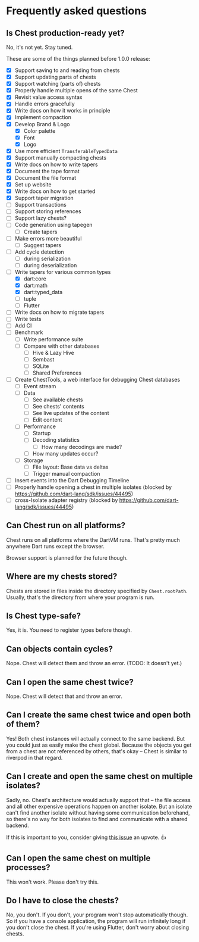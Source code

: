 # Frequently asked questions

## Is Chest production-ready yet?

No, it's not yet.
Stay tuned.

These are some of the things planned before 1.0.0 release:

- [x] Support saving to and reading from chests
- [x] Support updating parts of chests
- [x] Support watching (parts of) chests
- [x] Properly handle multiple opens of the same Chest
- [x] Revisit value access syntax
- [x] Handle errors gracefully
- [x] Write docs on how it works in principle
- [x] Implement compaction
- [x] Develop Brand & Logo
  - [x] Color palette
  - [x] Font
  - [x] Logo
- [x] Use more efficient `TransferableTypedData`
- [x] Support manually compacting chests
- [x] Write docs on how to write tapers
- [x] Document the tape format
- [x] Document the file format
- [x] Set up website
- [x] Write docs on how to get started
- [x] Support taper migration
- [ ] Support transactions
- [ ] Support storing references
- [ ] Support lazy chests?
- [ ] Code generation using tapegen
  - [ ] Create tapers
- [ ] Make errors more beautiful
  - [ ] Suggest tapers
- [ ] Add cycle detection
  - [ ] during serialization
  - [ ] during deserialization
- [ ] Write tapers for various common types
  - [x] dart:core
  - [x] dart:math
  - [x] dart:typed_data
  - [ ] tuple
  - [ ] Flutter
- [ ] Write docs on how to migrate tapers
- [ ] Write tests
- [ ] Add CI
- [ ] Benchmark
  - [ ] Write performance suite
  - [ ] Compare with other databases
    - [ ] Hive & Lazy Hive
    - [ ] Sembast
    - [ ] SQLite
    - [ ] Shared Preferences
- [ ] Create ChestTools, a web interface for debugging Chest databases
  - [ ] Event stream
  - [ ] Data
    - [ ] See available chests
    - [ ] See chests' contents
    - [ ] See live updates of the content
    - [ ] Edit content
  - [ ] Performance
    - [ ] Startup
    - [ ] Decoding statistics
      - [ ] How many decodings are made?
    - [ ] How many updates occur?
  - [ ] Storage
    - [ ] File layout: Base data vs deltas
    - [ ] Trigger manual compaction
- [ ] Insert events into the Dart Debugging Timeline
- [ ] Properly handle opening a chest in multiple isolates (blocked by https://github.com/dart-lang/sdk/issues/44495)
- [ ] cross-Isolate adapter registry (blocked by https://github.com/dart-lang/sdk/issues/44495)

## Can Chest run on all platforms?

Chest runs on all platforms where the DartVM runs.
That's pretty much anywhere Dart runs except the browser.

Browser support is planned for the future though.

## Where are my chests stored?

Chests are stored in files inside the directory specified by `Chest.rootPath`.
Usually, that's the directory from where your program is run.

## Is Chest type-safe?

Yes, it is.
You need to register types before though.

## Can objects contain cycles?

Nope. Chest will detect them and throw an error. (TODO: It doesn't yet.)

## Can I open the same chest twice?

Nope. Chest will detect that and throw an error.

## Can I create the same chest twice and open both of them?

Yes! Both chest instances will actually connect to the same backend.
But you could just as easily make the chest global.
Because the objects you get from a chest are not referenced by others, that's okay – Chest is similar to riverpod in that regard.

## Can I create and open the same chest on multiple isolates?

Sadly, no.
Chest's architecture would actually support that – the file access and all other expensive operations happen on another isolate.
But an isolate can't find another isolate without having some communication beforehand, so there's no way for both isolates to find and communicate with a shared backend.

If this is important to you, consider giving [this issue](https://github.com/dart-lang/sdk/issues/44495) an upvote. 👍

## Can I open the same chest on multiple processes?

This won't work.
Please don't try this.

## Do I have to close the chests?

No, you don't. If you don't, your program won't stop automatically though.
So if you have a console application, the program will run infinitely long if you don't close the chest.
If you're using Flutter, don't worry about closing chests.
